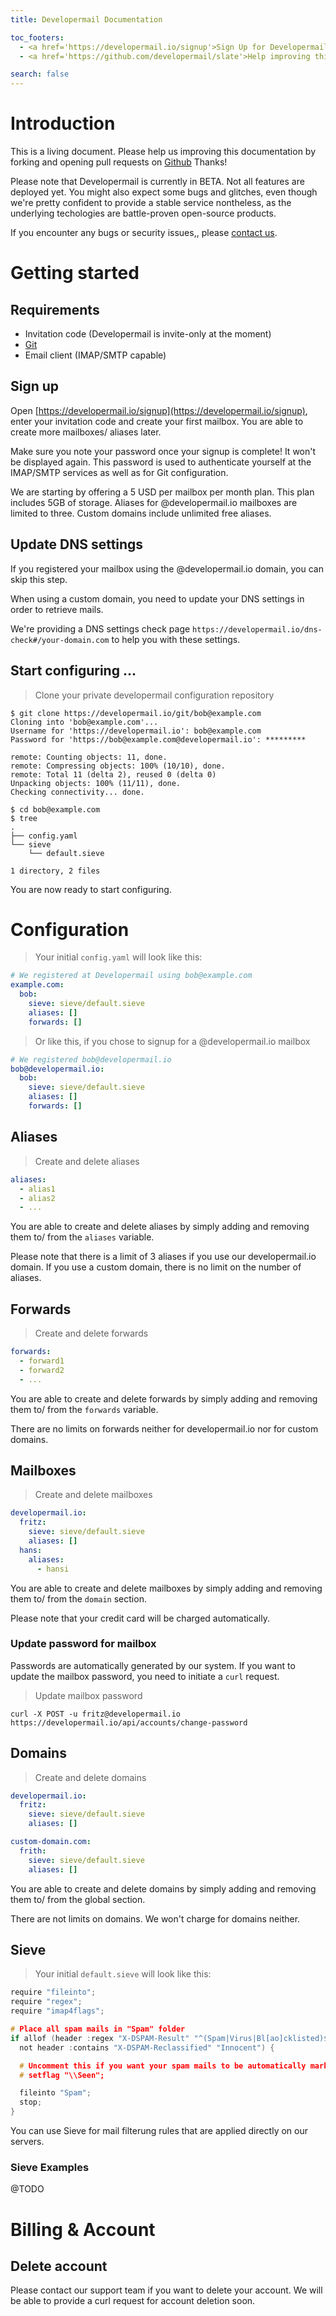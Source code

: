 ```yaml
---
title: Developermail Documentation

toc_footers:
  - <a href='https://developermail.io/signup'>Sign Up for Developermail</a>
  - <a href='https://github.com/developermail/slate'>Help improving this documentation</a>

search: false
---
```



# Introduction

This is a living document. Please help us improving this documentation by forking
and opening pull requests on [Github](https://github.com/developermail/slate) Thanks!

Please note that Developermail is currently in BETA. Not all features are deployed yet.
You might also expect some bugs and glitches, even though we're pretty confident to provide a stable
service nontheless, as the underlying techologies are battle-proven open-source products.

If you encounter any bugs or security issues,, please [contact us](mailto:support@developermail.io).


# Getting started

## Requirements

* Invitation code (Developermail is invite-only at the moment)
* [Git](http://git-scm.com/)
* Email client (IMAP/SMTP capable)

## Sign up

Open [https://developermail.io/signup](https://developermail.io/signup), enter your invitation code and
create your first mailbox. You are able to create more mailboxes/ aliases later.

Make sure you note your password once your signup is complete! It won't be displayed again. This
password is used to authenticate yourself at the IMAP/SMTP services as well as for Git
configuration.

We are starting by offering a 5 USD per mailbox per month plan.
This plan includes 5GB of storage.
Aliases for @developermail.io mailboxes are limited to three. Custom domains include unlimited free
aliases.


## Update DNS settings

If you registered your mailbox using the @developermail.io domain, you can skip this step.

When using a custom domain, you need to update your DNS settings in order to retrieve mails.

We're providing a DNS settings check page ``https://developermail.io/dns-check#/your-domain.com`` to
help you with these settings.


## Start configuring ...

> Clone your private developermail configuration repository

```shell
$ git clone https://developermail.io/git/bob@example.com
Cloning into 'bob@example.com'...
Username for 'https://developermail.io': bob@example.com
Password for 'https://bob@example.com@developermail.io': *********

remote: Counting objects: 11, done.
remote: Compressing objects: 100% (10/10), done.
remote: Total 11 (delta 2), reused 0 (delta 0)
Unpacking objects: 100% (11/11), done.
Checking connectivity... done.

$ cd bob@example.com
$ tree
.
├── config.yaml
└── sieve
    └── default.sieve

1 directory, 2 files
```

You are now ready to start configuring.


# Configuration

> Your initial ``config.yaml`` will look like this:

```yaml
# We registered at Developermail using bob@example.com
example.com:
  bob:
    sieve: sieve/default.sieve
    aliases: []
    forwards: []
```

> Or like this, if you chose to signup for a @developermail.io mailbox

```yaml
# We registered bob@developermail.io
bob@developermail.io:
  bob:
    sieve: sieve/default.sieve
    aliases: []
    forwards: []
```


## Aliases

> Create and delete aliases

```yaml
aliases:
  - alias1
  - alias2
  - ...
```

You are able to create and delete aliases by simply adding and removing them
to/ from the ``aliases`` variable.

Please note that there is a limit of 3 aliases if you use our developermail.io domain.
If you use a custom domain, there is no limit on the number of aliases.


## Forwards

> Create and delete forwards

```yaml
forwards:
  - forward1
  - forward2
  - ...
```

You are able to create and delete forwards by simply adding and removing them
to/ from the ``forwards`` variable.

There are no limits on forwards neither for developermail.io nor for custom domains.


## Mailboxes

> Create and delete mailboxes

```yaml
developermail.io:
  fritz:
    sieve: sieve/default.sieve
    aliases: []
  hans:
    aliases:
      - hansi
```

You are able to create and delete mailboxes by simply adding and removing them
to/ from the ``domain`` section.

Please note that your credit card will be charged automatically.

### Update password for mailbox

Passwords are automatically generated by our system. If you want to update
the mailbox password, you need to initiate a ``curl`` request.

> Update mailbox password

```shell
curl -X POST -u fritz@developermail.io https://developermail.io/api/accounts/change-password
```



## Domains

> Create and delete domains

```yaml
developermail.io:
  fritz:
    sieve: sieve/default.sieve
    aliases: []

custom-domain.com:
  frith:
    sieve: sieve/default.sieve
    aliases: []
```

You are able to create and delete domains by simply adding and removing them
to/ from the global section.

There are not limits on domains. We won't charge for domains neither.


## Sieve

> Your initial ``default.sieve`` will look like this:

```c
require "fileinto";
require "regex";
require "imap4flags";

# Place all spam mails in "Spam" folder
if allof (header :regex "X-DSPAM-Result" "^(Spam|Virus|Bl[ao]cklisted)$",
  not header :contains "X-DSPAM-Reclassified" "Innocent") {

  # Uncomment this if you want your spam mails to be automatically marked as read
  # setflag "\\Seen";

  fileinto "Spam";
  stop;
}
```

You can use Sieve for mail filterung rules that are applied directly on our servers.

### Sieve Examples

@TODO







# Billing & Account

## Delete account

Please contact our support team if you want to delete your account. We will be
able to provide a curl request for account deletion soon.


